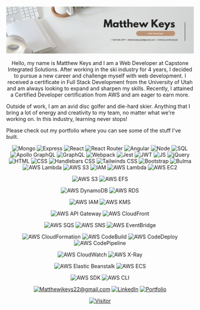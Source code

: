 ![Banner Photo](./HeaderImage.png)


<p align="center"> Hello, my name is Matthew Keys and I am a Web Developer at Capstone Integrated Solutions. After working in the ski industry for 4 years, I decided to pursue a new career and challenge myself with web development. I received a certificate in Full Stack Development from the University of Utah and am always looking to expand and sharpen my skills. Recently, I attained a Certified Developer certification from AWS and am eager to earn more. 

Outside of work, I am an avid disc golfer and die-hard skier. Anything that I bring a lot of energy and creativity to my team, no matter what we're working on. In this industry, learning never stops! 

Please check out my portfolio where you can see some of the stuff I've built.

<div align="center">
 
![Mongo](https://img.shields.io/badge/MongoDB-4EA94B?style=for-the-badge&logo=mongodb&logoColor=white)
![Express](https://img.shields.io/badge/Express.js-404D59?style=for-the-badge&logo=express&logoColor=cyan)
![React](https://img.shields.io/badge/React-20232A?style=for-the-badge&logo=react&logoColor=61DAFB)
![React Router](https://img.shields.io/badge/React%20Router-CA4245?style=for-the-badge&logo=react%20router&logoColor=black)
![Angular](https://img.shields.io/badge/Angular-353131?style=for-the-badge&logo=angular&logoColor=F40808)
![Node](https://img.shields.io/badge/Node.js-43853D?style=for-the-badge&logo=node.js&logoColor=white)
![SQL](https://img.shields.io/badge/MySQL-00000F?style=for-the-badge&logo=mysql&logoColor=white)
![Apollo GraphQL](https://img.shields.io/badge/Apollo%20GraphQL-311C87?style=for-the-badge&logo=apollo-graphql&logoColor=white)
![GraphQL](https://img.shields.io/badge/GraphQL-E10098?style=for-the-badge&logo=graphql&logoColor=white)
![Webpack](https://img.shields.io/badge/Webpack-8DD6F9?style=for-the-badge&logo=webpack&logoColor=black)
![Jest](https://img.shields.io/badge/Jest-C21325?style=for-the-badge&logo=jest&logoColor=white)
![JWT](https://img.shields.io/badge/JWT-000000?style=for-the-badge&logo=JSON%20web%20tokens&logoColor=white)
![JS](https://img.shields.io/badge/JavaScript-F7DF1E?style=for-the-badge&logo=javascript&logoColor=black)
![jQuery](https://img.shields.io/badge/jQuery-0769AD?style=for-the-badge&logo=jquery&logoColor=white)
![HTML](https://img.shields.io/badge/HTML5-E34F26?style=for-the-badge&logo=html5&logoColor=white)
![CSS](https://img.shields.io/badge/CSS3-1572B6?style=for-the-badge&logo=css3&logoColor=white)
![Handlebars CSS](https://img.shields.io/badge/Handlebars.js-DF6612?style=for-the-badge&logo=handlebars.js&logoColor=black)
![Tailwinds CSS](https://img.shields.io/badge/Tailwind%20CSS-06B6D4?style=for-the-badge&logo=tailwind%20css&logoColor=white)
![Bootstrap](https://img.shields.io/badge/Bootstrap-7952B3?style=for-the-badge&logo=bootstrap&logoColor=white)
![Bulma](https://img.shields.io/badge/Bulma-00D1B2?style=for-the-badge&logo=bulma&logoColor=black)
![AWS Lambda](https://img.shields.io/badge/AWS%20Lambda-FF9900?style=for-the-badge&logo=aws-lambda&logoColor=white)
![AWS S3](https://img.shields.io/badge/AWS%20S3-569A31?style=for-the-badge&logo=amazon-s3&logoColor=white)
![IAM](https://img.shields.io/badge/AWS%20IAM-FF9900?style=for-the-badge&logo=amazonaws&logoColor=white)
![AWS Lambda](https://img.shields.io/badge/AWS%20Lambda-FF9900?style=for-the-badge&logo=aws-lambda&logoColor=white)
![AWS EC2](https://img.shields.io/badge/AWS%20EC2-FF9900?style=for-the-badge&logo=amazon-ec2&logoColor=white)

![AWS S3](https://img.shields.io/badge/AWS%20S3-569A31?style=for-the-badge&logo=amazon-s3&logoColor=white)
![AWS EFS](https://img.shields.io/badge/AWS%20EFS-0052CC?style=for-the-badge&logo=amazon-efs&logoColor=white)

![AWS DynamoDB](https://img.shields.io/badge/AWS%20DynamoDB-4053D6?style=for-the-badge&logo=amazon-dynamodb&logoColor=white)
![AWS RDS](https://img.shields.io/badge/AWS%20RDS-527FFF?style=for-the-badge&logo=amazonrds&logoColor=white)

![AWS IAM](https://img.shields.io/badge/AWS%20IAM-FF9900?style=for-the-badge&logo=amazonaws&logoColor=white)
![AWS KMS](https://img.shields.io/badge/AWS%20KMS-232F3E?style=for-the-badge&logo=amazonaws&logoColor=white)

![AWS API Gateway](https://img.shields.io/badge/AWS%20API%20Gateway-4B612C?style=for-the-badge&logo=amazon-api-gateway&logoColor=white)
![AWS CloudFront](https://img.shields.io/badge/AWS%20CloudFront-232F3E?style=for-the-badge&logo=amazonaws&logoColor=white)

![AWS SQS](https://img.shields.io/badge/AWS%20SQS-232F3E?style=for-the-badge&logo=amazon-sqs&logoColor=white)
![AWS SNS](https://img.shields.io/badge/AWS%20SNS-FF4F8B?style=for-the-badge&logo=amazon-sns&logoColor=white)
![AWS EventBridge](https://img.shields.io/badge/AWS%20EventBridge-FF9900?style=for-the-badge&logo=amazonaws&logoColor=white)

![AWS CloudFormation](https://img.shields.io/badge/AWS%20CloudFormation-FF4F00?style=for-the-badge&logo=aws-cloudformation&logoColor=white)
![AWS CodeBuild](https://img.shields.io/badge/AWS%20CodeBuild-232F3E?style=for-the-badge&logo=amazonaws&logoColor=white)
![AWS CodeDeploy](https://img.shields.io/badge/AWS%20CodeDeploy-6DB33F?style=for-the-badge&logo=amazonaws&logoColor=white)
![AWS CodePipeline](https://img.shields.io/badge/AWS%20CodePipeline-1D428A?style=for-the-badge&logo=amazonaws&logoColor=white)

![AWS CloudWatch](https://img.shields.io/badge/AWS%20CloudWatch-FF4F00?style=for-the-badge&logo=amazoncloudwatch&logoColor=white)
![AWS X-Ray](https://img.shields.io/badge/AWS%20X--Ray-1D272F?style=for-the-badge&logo=amazonaws&logoColor=white)

![AWS Elastic Beanstalk](https://img.shields.io/badge/AWS%20Elastic%20Beanstalk-5A9FD4?style=for-the-badge&logo=elastic-beanstalk&logoColor=white)
![AWS ECS](https://img.shields.io/badge/AWS%20ECS-FF9900?style=for-the-badge&logo=amazon-ecs&logoColor=white)

![AWS SDK](https://img.shields.io/badge/AWS%20SDK-232F3E?style=for-the-badge&logo=amazonaws&logoColor=white)
![AWS CLI](https://img.shields.io/badge/AWS%20CLI-232F3E?style=for-the-badge&logo=gnu-bash&logoColor=white)


<div align="center">
 
<a href="mailto:Matthewjkeys22@gmail.com">![Matthewjkeys22@gmail.com](https://img.shields.io/badge/Gmail-D14836?style=for-the-badge&logo=gmail&logoColor=white)</a>
<a href="https://www.linkedin.com/in/matthewkeysprofile/">![LinkedIn](https://img.shields.io/badge/LinkedIn-0077B5?style=for-the-badge&logo=linkedin&logoColor=white)</a>
<a href="https://fawlty22.github.io/MJKPortfolio/">![Portfolio](https://img.shields.io/badge/My%20Portfolio-orange?style=for-the-badge&logo=react&logoColor=white)</a>
 
</div>

 <a href="" align="center">
 
 ![Visitor](https://visitor-badge.laobi.icu/badge?page_id=Fawlty22.Fawlty22)
 
 <a>




<!-- <a href="https://stackoverflow.com/users/16237984/fawlty22"><img src="https://stackoverflow.com/users/flair/16237984.png?theme=dark" width="208" height="58" alt="profile for Fawlty22 at Stack Overflow, Q&amp;A for professional and enthusiast programmers" title="profile for Fawlty22 at Stack Overflow, Q&amp;A for professional and enthusiast programmers"></a> -->

<!---
Fawlty22/Fawlty22 is a ✨ special ✨ repository because its `README.md` (this file) appears on your GitHub profile.
You can click the Preview link to take a look at your changes.
--->
